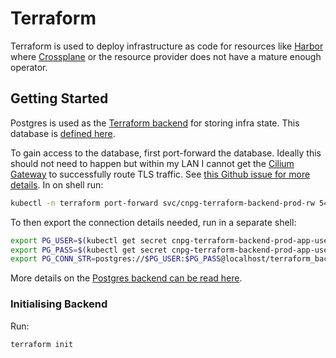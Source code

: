 # Terraform

Terraform is used to deploy infrastructure as code for resources like [Harbor](../storage/harbor/README.md) where [Crossplane](https://www.crossplane.io/) or the resource provider does not have a mature enough operator.

## Getting Started

Postgres is used as the [Terraform backend](https://developer.hashicorp.com/terraform/language/backend) for storing infra state. This database is [defined here](../storage/cloudnative-pg/environments/prod/databases/terraform-backend/).

To gain access to the database, first port-forward the database. Ideally this should not need to happen but within my LAN I cannot get the [Cilium Gateway](../networking/gateways/base/gateways/default.yaml) to successfully route TLS traffic. See [this Github issue for more details](https://github.com/cilium/cilium/issues/39929). In on shell run:
```bash
kubectl -n terraform port-forward svc/cnpg-terraform-backend-prod-rw 5432:5432
```

To then export the connection details needed, run in a separate shell:

```bash
export PG_USER=$(kubectl get secret cnpg-terraform-backend-prod-app-user-credentials -n terraform -o json | jq -r '.data.username' | base64 -d)
export PG_PASS=$(kubectl get secret cnpg-terraform-backend-prod-app-user-credentials -n terraform -o json | jq -r '.data.password' | base64 -d)
export PG_CONN_STR=postgres://$PG_USER:$PG_PASS@localhost/terraform_backend
```

More details on the [Postgres backend can be read here](https://developer.hashicorp.com/terraform/language/backend/pg).

### Initialising Backend

Run:

```bash
terraform init
```

